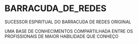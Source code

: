 # BARRACUDA_DE_REDES

SUCESSOR ESPIRITUAL DO BARRACUDA DE REDES ORIGINAL

UMA BASE DE CONHECIMENTOS COMPARTILHADA ENTRE OS PROFISSIONAIS DE MAIOR HABILIDADE QUE CONHEÇO
